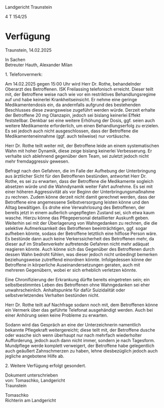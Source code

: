 Landgericht Traunstein

4 T 154/25

# Verfügung

Traunstein, 14.02.2025

In Sachen  
Betreuter Hauth, Alexander Milan

<!--
Ich bin eine betreute Sache...
-->

1\. Telefonvermerk:

Am 14.02.2025 gegen 15:00 Uhr wird Herr Dr. Rothe, behandelnder Oberarzt des Betroffenen. ISK Freilassing <!--
Wasserburg
--> telefonisch erreicht. Dieser teilt mit, der Betroffene weise nach wie vor
ein restriktives Behandlungsregime auf <!--
Alles verweigern
 --> und habe keinerlei Krankheitseinsicht. Er nehme
eine geringe Medikamentendosis ein, da andernfalls aufgrund des bestehenden Beschlusses diese zwangsweise zugeführt werden würde. Derzeit erhalte der Betroffene 20 mg <!--
Beschluss 10 mg
--> Olanzapin, jedoch sei bislang keinerlei Effekt feststellbar. Denkbar sei eine weitere Erhöhung der Dosis, ggf. seien auch weitere Medikamente erforderlich, um einen Behandlungserfolg zu erzielen. Es sei jedoch auch nicht ausgeschlossen, dass der Betroffene die Medikamenteneinnahme (ggf. auch teilweise) nur vortäusche. <!--
Nein.
-->

Herr Dr. Rothe teilt weiter mit, der Betroffene leide an einem systematischen Wahn <!--
Was genau
 --> mit hoher Dynamik, diese zeige bislang keinerlei Verbesserung. Er verhalte sich ablehnend gegenüber dem Team, sei zuletzt jedoch nicht mehr fremdaggressiv gewesen. <!--
ich war noch nie "fremdaggressiv".
-->

Befragt nach den Gefahren, die im Falle der Aufhebung der Unterbringung aus ärztlicher
Sicht für den Betroffenen bestünden, antwortet Herr Dr. Rothe, es sei zu erwarten, dass
der Betroffene die Medikamente sogleich absetzen würde und die Wahndynamik weiter
Fahrt aufnehme. Es sei mit einer höheren Aggressivität <!--
Nein.
--> als vor Beginn der Unterbringungsmaßnahme zu rechnen. Zudem könne derzeit nicht damit gerechnet werden, dass der Betroffene eine angemessene Selbstversorgung <!--
Nein.
--> leisten könne und den Alltag bewältigen. Es
drohe eine Verwahrlosung <!-- Nein. --> des Betroffenen, der bereits jetzt in einem außerlich ungepflegten Zustand sei, sich etwa kaum wasche. <!--
Ja und?
--> Hierzu könne das Pflegepersonal detaillierter Auskunft geben. Weiterhin sei mit der Überlagerung von Wahngedanken <!--
Welche genau?
--> zu rechnen, die
die selektive Aufmerksamkeit <!--
Was?
--> des Betroffenen beeinträchtigen, ggf. sogar aufheben könnte,
sodass der Betroffene letztlich eine hilflose Person <!--
dummes Kind
 --> wäre. Es bestünde dann auch keine
Verkerssicherheit <!--
Nein
 --> des Betroffenen mehr, da dieser auf im Straßenverkehr auftretende Gefahren nicht mehr adäquat reagieren könnte. Auch könne sich das Gegenüber des Betroffenen durch dessen Wahn bedroht fühlen<!--
 Provokation
 -->, was dieser jedoch nicht unbedingt bemerken
beziehungsweise zutreffend einordnen könnte. Infolgedessen könne der Betroffene in körperliche Auseinandersetzungen <!--
Kampf
 --> geraten, auch mit mehreren Gegenübern, wobei er sich erheblich verletzen könnte. <!--
Sicherheitswahn.
-->

Eine Chronifizierung <!--
Nein.
Mein Zustand ist lebenslang stabil
also "chronisch".
--> der Erkrankung dürfte bereits eingetreten sein; ein selbstbestimmtes
Leben des Betroffenen ohne Wahngedanken<!--
Welcher Wahn
--> sei eher unwahrscheinlich. Anhaltspunkte für
dafür
Suizidalität oder selbstverletzendes Verhalten bestünden nicht. <!--
Ja.
Dafür: "er könnte sich verletzen bei Auseinandersetzungen"
-->

Herr Dr. Rothe teilt auf Nachfrage sodann noch mit, dem Betroffenen könne ein Vermerk
über das geführte Telefonat ausgehändigt werden. Auch bei einer Anhörung seien keine
Probleme zu erwarten.

Sodann wird das Gespräch an eine der Unterzeichnerin namentlich bekannte Pflegekraft
weitergereicht; diese teilt mit, der Betroffene dusche <!--
Ja.
--> oder wasche sich wenn überhaupt
nur nach mehrfach wiederholter Aufforderung, jedoch auch dann nicht immer, sondern je
nach Tagesform. Mundpflege werde komplett verweigert, <!--
Ja.
--> der Betroffene habe gelegentlich
auch geäußert <!--
Nein.
--> Zahnschmerzen zu haben, lehne diesbezüglich jedoch auch jegliche angebotene Hilfe ab.

2\. Weitere Verfügung erfolgt gesondert.

Dokument unterschrieben  
von: Tomaschko, Landgericht  
Traunstein

Tomaschko  
Richterin am Landgericht
